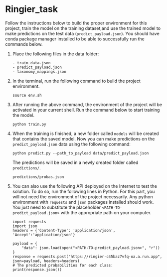 # Ringier_task

Follow the instructions below to build the proper environment for this project, train the model on the training dataset,and use the trained model to make predictions on the test data (`predict_payload.json`). You should have conda package manager installed to be able to successfully run the commands below.

1. Place the following files in the data folder:
    ```
    - train_data.json
    - predict_payload.json
    - taxonomy_mappings.json
    ```
2. In the terminal, run the following command to build the project environment.
    ```
    source env.sh
    ```
3. After running the above command, the environment of the project will be activated in your current shell. Run the command below to start training the model.
    ```
    python train.py
    ```
4. When the training is finished, a new folder called `models` will be created that contains the saved model. Now you can make predictions on the `predict_payload.json` data using the following command:
    ```
    python predict.py --path_to_payload data/predict_payload.json
    ```
    The predictions will be saved in a newly created folder called `predictions/`.
    ```
    predictions/probas.json
    ```
5. You can also use the following API deployed on the Internet to test the solution. To do so, run the following lines in Python. For this part, you will not need the environment of the project necessarily. Any python environment with `requests` and `json` packages installed should work. You just need to substitute the placeholder `<PATH-TO-predict_payload.json>` with the appropriate path on your computer.
    ```
    import requests
    import json
    headers = {'Content-Type': 'application/json', 'Accept':'application/json'}

    payload = {
        "data": json.load(open("<PATH-TO-predict_payload.json>", "r"))
    }
    response = requests.post("https://ringier-c45baz7vfq-oa.a.run.app", json=payload, headers=headers)
    # The predicted probabilities for each class:
    print(response.json())
    ```

